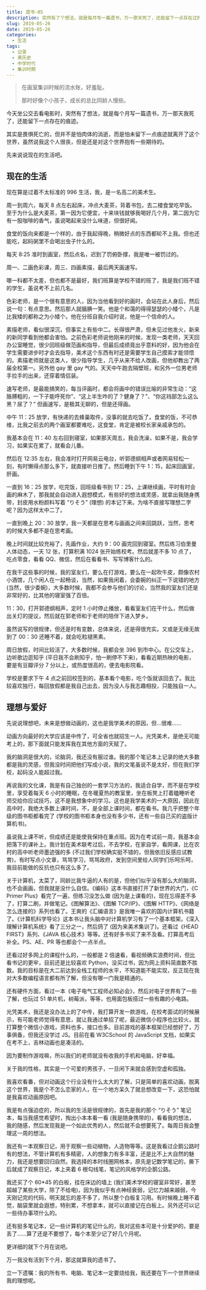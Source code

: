 ```yaml
---
title: 遗书-05
description: 突然有了个想法，就是每月写一篇遗书，万一那天死了，还能留下一点存在过的痕迹。
slug: 2019-05-26
date: 2019-05-26
categories:
  - 生活
tags:
  - 记录
  - 黑历史
  - 中学时代
  - 集训时期
---
```


> 在画室集训时候的流水账，好羞耻。
>
> 那时好像个小孩子，成长的总比同龄人慢些。

今天坐公交去看电影时，突然有了想法，就是每个月写一篇遗书，万一那天我死了，还能留下一点存在的痕迹。

其实是畏惧死亡的，但并不是怕肉体的消逝，而是怕未留下一点痕迹就离开了这个世界，虽然说我这个人很丧，但是还是对这个世界抱有一些期待的。

先来说说现在的生活吧。

## 现在的生活

现在算是过着不太标准的 996 生活，我，是一名高二的美术生。

周一到周六，每天 8 点左右起床，冲点大麦茶，背着书包，去二楼食堂吃早饭。至于为什么是大麦茶，第一因为它便宜，十来块钱就够我喝好几个月，第二因为它有一股咖啡的香气，虽说喝起来没什么味道，但很好闻。

食堂的饭向来都是一个样的，由于我起得晚，稍微好点的东西都轮不上我。但也还能吃，起码粥里不会喝出虫子什么的。

每天 8:25 准时到画室，然后点名，迟到了罚俯卧撑，我是唯一被罚过的。

周一、二画色彩课，周三、四画素描，最后两天画速写。

哪一科都不太差，但也都不是最好，我们班算是学校不错的班了，我是我们班不错的学生，虽说考不上前几名。

色彩老师，是一个很有意思的人，因为当他看到好的画时，会站在此人身后，然后说一句：有点意思。然后那人就腼腆一笑。他是个和蔼的得得瑟瑟的小矮个，凡是比我矮的都称之为小矮个。他在分班自我介绍时说，他是一个信命的人。

素描老师，看似很深沉，但事实上有些中二。长得很严肃，但未见过他发火，新来的新同学看到他都会害怕。之前色彩老师说他刚来的时候，发现一类老师，天天回办公室睡觉，很少回班级做范画和指导，但最后成绩竟出乎意料的好，因为他会在学生需要进步时才会去指导，美术这个东西有时还是需要学生自己摸索才能领悟的。素描老师就是这类人，很少指导学生，几乎从来不给人改画，但他却教出了两届全校第一。另外他 gay 里 gay 气的。天天中午跑去隔壁班，和另外一位男老师手拉手的出来，还穿着情侣装。

速写老师，是最能搞笑的，每当评画时，都会将画中的错误比喻的非常生动：“这胳膊粗的，一下子能呼死你”、“这上半生咋的了？健身了？”、“你这裆部怎么这么黑？尿了？” 但画速写，是极其无聊的，但是还得画。

中午 11：25 放学，有快递的去蜂巢取件，没事的就去吃饭了。食堂的饭，不可恭维，比我之前去的两个画室都要难吃，这食堂，肯定是被校长家亲戚承包的。

我基本会在 11：40 左右回到寝室，如果那天周五，我会洗澡，如果不是，我会学习，如果实在累了，就看会儿番。

然后在 12:35 左右，我会准时打开网易云电台，听郭德纲相声或者网易轻松一刻，有时懒得点那么多下，就直接听日推了。然后睡到下午 1：15，起床回画室，肝画。

一直到 16：25 放学，吃完饭，回班级看书到 17：25，上课继续画，平时有时会画的麻木了，那我就会自动进入遐想模式，有些好的想法或灵感，就拿出我随身携带，封皮用水粉颜料写着 “りそう” (理想) 的本记下来。为啥不直接写理想二字呢？因为这样太中二了。

一直到晚上 20：30 放学，我一天都是在思考与画画之间来回跳跃，当然，思考的时候大多都不是在思考画。

晚上时间就比较充裕了，先画作业，大约 9：00 画完回到寝室。然后练习伯里曼人体动态，一天 12 张，打算积满 1024 张开始练校考。然后就差不多 10 点了，吃点零食，看看 QQ、微信，然后在看看书、写写博客什么的。

在我干这些事的时候，我的室友们，要么在打游戏，要么在一起吹牛皮，颇像农村小酒馆，几个闲人在一起畅谈，当然，如果我闲着，会委婉的纠正一下说错的地方 (当然，很少委婉)，大多数时候，我都不会参与他们的讨论，当然我的室友们还是非常好的，比其他的寝室强了百倍。

11：30，打开郭德纲相声，定时 1 小时停止播放，看看室友们在干什么，然后做出关灯的提议，然后就在郭老师和于老师的陪伴下进入梦乡。

虽然说写的很规律，但还是时有变数，总体来说，还是得很充实。又或是无缘无故到了 00：30 还睡不着，就会吃粒褪黑素。

周日放假，时间比较活了，大多数时候，我都会坐 396 到市中心。在公交车上，边听歌边逛知乎 (平日我不会刷知乎，怕一刷停不下来)，看看近期热映的电影，要是有豆瓣评分 7 分以上，或热度很高的，便去电影院看。

学校是要求下午 4 点之前回校签到的，基本看个电影，吃个饭就该回去了。我比较喜欢独行，每回放假都是我自己出去，因为没人与我志趣相投，只能独自一人。

## 理想与爱好

先说说理想吧，未来是想做动画的，这也是我学美术的原因，但…很难……

动画方向最好的大学应该是中传了，可全省也就招生一人。光凭美术，是绝无可能考上的，那下面就只能发挥我在其他方面的天赋了。

我的脑洞是很大的，论脑洞，我还没有服过谁。我的那个笔记本上记录的绝大多数都是我的灵感，但我没时间把他们写成小说，我的文笔虽说不是太好，但在我们学校，起码没人能超过我。

再说我的文化课，我是有自己独创的一套学习方法的，我适合自学，而不是在学校里，享受着每天 6 小时的睡眠，在冬暖夏热的教室里，坐在板凳上打着瞌睡听老师交给你应试技巧，这不是我想象中的学习。这也是我学美术的一大原因，因此在高中时，我绝大多数上课时间，不，是全部上课时间，都在看书。我几乎把整个年级的图书柜都看完了 (学校的图书柜本身也没有多少书，还有一些自己买的盗版计算机书)。

虽说我上课不听，但成绩还是能使我保持在重点班。因为在考试前一周，我基本会把落下的课补上。我计划在美术联考过后，不去学校，在家自学，看网课，比在农村的高中听老师墨迹强的多 (不过我们学校确实挺不错的，但我依旧反感应试教育)，有时写点小文章，骂骂学习，骂骂政府，发到空间里给人同学们乐呵乐呵，我目前能做的反抗也只有这么多了。

关于计算机，太菜了，同龄比我牛逼的人有的是，但他们似乎没有那么大的脑洞，也不会画画，但我就是没什么自信。《编码》这本书直接打开了新世界的大门，《C Primer Plus》看完了一遍，但练习没怎么做 (因为是上课看的)，现在忘得差不多了，打算二刷，并做笔记。《图解算法》、《图解 TCP/IP》、《图解 HTTP》、《网络是怎么连接的》系列也看了。王爽的《汇编语言》是我唯一喜欢的国内计算机书籍了。《计算机科学导论》这本书让我头脑中对计算机学习有了一个基本框架。《深入理解计算机系统》看了三分之一，然后鸽了 (因为来美术集训了)。还看过《HEAD FIRST》系列、《JAVA 核心技术》等等。还有好多书买了来不及看。打算高考后补全。PS、AE、PR 等也都会个一点半点。

还看过好多网上的课程什么的，一般都是 2 倍速看，看视频确实浪费时间，但比看书记的更牢，目前还是比较喜欢 Python，没买过书，因为网上资料简直数不胜数。我的目标是在大二前达到全栈工程师的水平，不知道能不能实现，反正现在我对大多数编程语言都有所了解，但没有哪一门我是精通的。

还有硬件方面，看过一本《电子电气工程师必知必会》，然后对电子世界有了一些了解，也玩过 51 单片机，树莓派，等等，也用面包板搭过一些有趣的小电路。

光凭美术，我还是没办法上的了中传，我打算开发一款游戏，在校考面试的时候展示，有可能老师觉得有意思，就让我通过单招了呢，最近微信小程序也比较火，就打算整个微信小游戏，资料也多，接口也多。目前游戏的基本框架已经想好了，万事俱备，但我还没学过 JS。目前在看 W3CSchool 的 JavaScript 文档，如果实在考不上，吉林动画也是凑活的。

因为要制作游戏嘛，所以我们的老师就没有收我的手机和电脑，好幸福。

关于我的性格，其实是一个可爱的男孩子，一旦闲下来就会感到空虚和孤独。

我喜欢看番，但对动画这个行业没有什么太大的了解，只是简单的喜欢动画，脱离这个世界，我是个不怎么恋家的人，在一个地方呆久了就总想改变一下，这恐怕就是我喜欢动画原因吧。

我是有点强迫症的，所以我的生活是很规律的，首先是我的那个 “りそう” 笔记本，每当我感觉希望时，掏出小本本看一看 (我是随身携带的)，看看我的想法，我的随感，然后发现我是一个如此优秀的人，然后就不会想要死了。每周日我会整理这一周的想法。

我还有一本观察日记，用于观察一些动植物，人造物等等。这是我看过企鹅公路时有的想法，不管计算机有多精密，人的想象力有多丰富，还是比不上大自然的魅力，我还是想要回归自然。我选择的本时线圈网格本，原先是记数学笔记的，撕下后就成了观察日记，本上夹着 6 根勾线笔，笔记的风格学的企鹅公路。

我还买了个 60\*45 的白板，挂在床边的墙上 (我们美术学校的寝室非常好，甚至超越了某些大学，除了不给电)，因为我似乎有点神经衰弱，记忆力越来越弱，今天刚记完的代码，明天就忘的差不多了，所以整个白板复习用。有时候晚上睡不着觉，脑袋里就会遐想，特别累，不想拿本，就可以直接记在白板上。另外还可以记一些待办事项什么的。

还有挺多笔记本，记一些计算机的笔记什么的，我对这些本可是十分爱护的，要是丢了……算了还是不要想了，每个本至少记了好几个月呢。

更详细的就下个月在说吧。

万一我没有活到下个月，那这就算我的遗书了。

立一下遗嘱：我的所有书、电脑、笔记本一定要烧给我，我还要在下一个世界继续我的理想呢。
